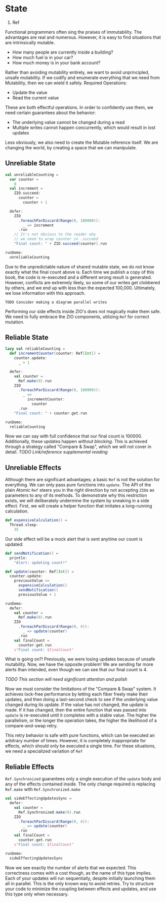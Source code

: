 # State

1. Ref

Functional programmers often sing the praises of immutability.
The advantages are real and numerous.
However, it is easy to find situations that are intrinsically mutable.

- How many people are currently inside a building?
- How much fuel is in your car?
- How much money is in your bank account?

Rather than avoiding mutability entirely, we want to avoid unprincipled, unsafe mutability.
If we codify and enumerate everything that we need from Mutability, then we can wield it safely.
Required Operations:

- Update the value
- Read the current value

These are both effectful operations.
In order to confidently use them, we need certain guarantees about the behavior:

- The underlying value cannot be changed during a read
- Multiple writes cannot happen concurrently, which would result in lost updates

Less obviously, we also need to create the Mutable reference itself.
We are changing the world, by creating a space that we can manipulate.

## Unreliable State

```scala mdoc:silent
val unreliableCounting =
  var counter =
    0
  val increment =
    ZIO.succeed:
      counter =
        counter + 1

  defer:
    ZIO
      .foreachParDiscard(Range(0, 100000)):
        _ => increment
      .run
    // It's not obvious to the reader why
    // we need to wrap counter in .succeed
    "Final count: " + ZIO.succeed(counter).run
```

```scala mdoc
runDemo:
  unreliableCounting
```

Due to the unpredictable nature of shared mutable state, we do not know exactly what the final count above is.
Each time we publish a copy of this book, the code is re-executed and a different wrong result is generated.
However, conflicts are extremely likely, so some of our writes get clobbered by others, and we end up with less than the expected 100,000.
Ultimately, we lose information with this approach.

```
TODO Consider making a diagram parallel writes
```
Performing our side effects inside ZIO's does not magically make them safe.
We need to fully embrace the ZIO components, utilizing `Ref` for correct mutation.

## Reliable State

```scala mdoc
lazy val reliableCounting =
  def incrementCounter(counter: Ref[Int]) =
    counter.update:
      _ + 1

  defer:
    val counter =
      Ref.make(0).run
    ZIO
      .foreachParDiscard(Range(0, 100000)):
        _ =>
          incrementCounter:
            counter
      .run
    "Final count: " + counter.get.run

runDemo:
  reliableCounting
```
Now we can say with full confidence that our final count is 100000.
Additionally, these updates happen _without blocking_.
This is achieved through a strategy called "Compare & Swap", which we will not cover in detail.
*TODO Link/reference supplemental reading*

## Unreliable Effects

Although there are significant advantages; a basic `Ref` is not the solution for everything.
We can only pass pure functions into `update`.
The API of the plain Atomic `Ref` steers you in the right direction by not accepting `ZIO`s as parameters to any of its methods.
To demonstrate why this restriction exists, we will deliberately undermine the system by sneaking in a side effect.
First, we will create a helper function that imitates a long-running calculation.

```scala mdoc
def expensiveCalculation() =
  Thread.sleep:
    35
```

Our side effect will be a mock alert that is sent anytime our count is updated:
```scala mdoc
def sendNotification() =
  println:
    "Alert: updating count!"
```

```scala mdoc
def update(counter: Ref[Int]) =
  counter.update:
    previousValue =>
      expensiveCalculation()
      sendNotification()
      previousValue + 1

runDemo:
  defer:
    val counter =
      Ref.make(0).run
    ZIO
      .foreachParDiscard(Range(0, 4)):
        _ => update(counter)
      .run
    val finalCount =
      counter.get.run
    s"Final count: $finalCount"
```
What is going on?!
Previously, we were losing updates because of unsafe mutability.
Now, we have the opposite problem!
We are sending far more alerts than intended, even though we can see that our final count is 4.

*TODO This section will need significant attention and polish*

Now we must consider the limitations of the "Compare & Swap" system.
It achieves lock-free performance by letting each fiber freely make their updates, and then doing a last-second check to see if the underlying value changed during its update.
If the value has not changed, the update is made.
If it has changed, then the entire function that was passed into `update` is re-executed until it completes with a stable value.
The higher the parallelism, or the longer the operation takes, the higher the likelihood of a compare-and-swap retry.

This retry behavior is safe with pure functions, which can be executed an arbitrary number of times.
However, it is completely inappropriate for effects, which should only be executed a single time.
For these situations, we need a specialized variation of `Ref`


## Reliable Effects

`Ref.Synchronized` guarantees only a single execution of the `update` body and any of the effects contained inside.
The only change required is replacing `Ref.make` with `Ref.Synchronized.make`

```scala mdoc:silent
val sideEffectingUpdatesSync =
  defer:
    val counter =
      Ref.Synchronized.make(0).run
    ZIO
      .foreachParDiscard(Range(0, 4)):
        _ => update(counter)
      .run
    val finalCount =
      counter.get.run
    s"Final count: $finalCount"
```

```scala mdoc
runDemo:
  sideEffectingUpdatesSync
```

Now we see exactly the number of alerts that we expected.
This correctness comes with a cost though, as the name of this type implies.
Each of your updates will run sequentially, despite initially launching them all in parallel.
This is the only known way to avoid retries.
Try to structure your code to minimize the coupling between effects and updates, and use this type only when necessary.
